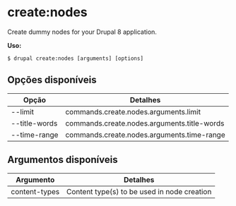# create:nodes
Create dummy nodes for your Drupal 8 application.

**Uso:**
```
$ drupal create:nodes [arguments] [options]
```

## Opções disponíveis
Opção | Detalhes
-------|-------------
--limit | commands.create.nodes.arguments.limit
--title-words | commands.create.nodes.arguments.title-words
--time-range | commands.create.nodes.arguments.time-range

## Argumentos disponíveis
Argumento | Detalhes
---------|-------------
content-types | Content type(s) to be used in node creation
